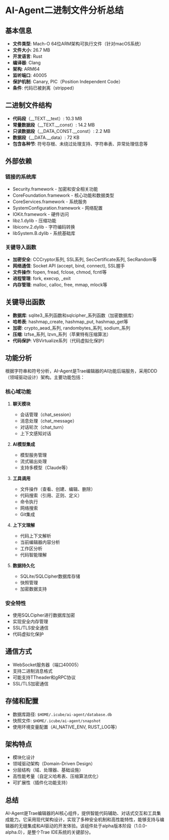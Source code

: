 # AI-Agent二进制文件分析总结

## 基本信息
- **文件类型**: Mach-O 64位ARM架构可执行文件（针对macOS系统）
- **文件大小**: 26.7 MB
- **开发语言**: Rust
- **编译器**: Clang
- **架构**: ARM64
- **监听端口**: 40005
- **保护机制**: Canary, PIC（Position Independent Code）
- **条件**: 代码已被剥离（stripped）

## 二进制文件结构
- **代码段**（__TEXT.__text）: 10.3 MB
- **常量数据段**（__TEXT.__const）: 14.2 MB
- **只读数据段**（__DATA_CONST.__const）: 2.2 MB
- **数据段**（__DATA.__data）: 72 KB
- **包含各种节**: 符号存根、未绕过处理支持、字符串表、异常处理信息等

## 外部依赖
### 链接的系统库
- Security.framework - 加密和安全相关功能
- CoreFoundation.framework - 核心功能和数据类型
- CoreServices.framework - 系统服务
- SystemConfiguration.framework - 网络配置
- IOKit.framework - 硬件访问
- libz.1.dylib - 压缩功能
- libiconv.2.dylib - 字符编码转换
- libSystem.B.dylib - 系统基础库

### 关键导入函数
- **加密安全**: CCCryptor系列, SSL系列, SecCertificate系列, SecRandom等
- **网络通信**: Socket API (accept, bind, connect), SSL握手
- **文件操作**: fopen, fread, fclose, chmod, fcntl等
- **进程管理**: fork, execvp, _exit
- **内存管理**: malloc, calloc, free, mmap, mlock等

## 关键导出函数
- **数据库**: sqlite3_系列函数和sqlcipher_系列函数（加密数据库）
- **哈希表**: hashmap_create, hashmap_put, hashmap_get等
- **加密**: crypto_aead_系列, randombytes_系列, sodium_系列
- **压缩**: lzfse_系列, lzvn_系列（苹果特有压缩算法）
- **代码保护**: VBVirtualize系列（代码虚拟化保护）

## 功能分析

根据字符串和符号分析，AI-Agent是Trae编辑器的AI功能后端服务，采用DDD（领域驱动设计）架构。主要功能包括：

### 核心域功能
1. **聊天模块**
   - 会话管理（chat_session）
   - 消息处理（chat_message）
   - 对话轮次（chat_turn）
   - 上下文感知对话

2. **AI模型集成**
   - 模型服务管理
   - 流式输出处理
   - 支持多模型（Claude等）

3. **工具调用**
   - 文件操作（查看、创建、编辑、删除）
   - 代码搜索（引用、正则、定义）
   - 命令执行
   - 网络搜索
   - Git集成

4. **上下文理解**
   - 代码上下文解析
   - 当前编辑器内容分析
   - 工作区分析
   - 代码智能理解

5. **数据持久化**
   - SQLite/SQLCipher数据库存储
   - 快照管理
   - 加密数据支持

### 安全特性
- 使用SQLCipher进行数据库加密
- 实现安全内存管理
- SSL/TLS安全通信
- 代码虚拟化保护

## 通信方式
- WebSocket服务器（端口40005）
- 支持二进制消息格式
- 可能支持TTheader和gRPC协议
- SSL/TLS加密通信

## 存储和配置
- 数据库路径: `$HOME/.icube/ai-agent/database.db`
- 快照文件: `$HOME/.icube/ai-agent/snapshot`
- 使用环境变量配置（AI_NATIVE_ENV, RUST_LOG等）

## 架构特点
- 模块化设计
- 领域驱动架构（Domain-Driven Design）
- 分层结构（域、处理器、基础设施）
- 高性能考量（自定义哈希表、压缩算法优化）
- 可扩展性（插件化功能支持）

## 总结
AI-Agent是Trae编辑器的AI核心组件，提供智能代码辅助、对话式交互和工具集成能力。它采用现代架构设计，实现了多种安全机制和高性能特性，能够支持与编辑器的无缝集成和AI驱动的开发体验。该组件处于alpha版本阶段（1.0.0-alpha.0），是整个Trae IDE系统的关键部分。 